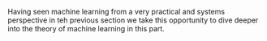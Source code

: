 Having seen machine learning from a very practical and systems perspective in teh previous section we take this opportunity to dive deeper into the theory of machine learning in this part.
